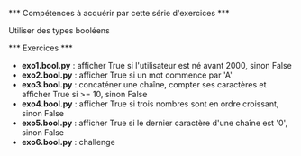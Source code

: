 *** Compétences à acquérir par cette série d'exercices ***

Utiliser des types booléens

*** Exercices ***
- **exo1.bool.py** : afficher True si l'utilisateur est né avant 2000, sinon False
- **exo2.bool.py** : afficher True si un mot commence par 'A'
- **exo3.bool.py** : concaténer une chaîne, compter ses caractères et afficher True si >= 10, sinon False
- **exo4.bool.py** : afficher True si trois nombres sont en ordre croissant, sinon False
- **exo5.bool.py** : afficher True si le dernier caractère d'une chaîne est '0', sinon False
- **exo6.bool.py** : challenge